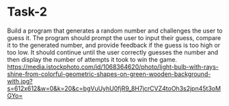 # Task-2
Build a program that generates a
random number and challenges the
user to guess it. The program
should prompt the user to input
their guess, compare it to the
generated number, and provide
feedback if the guess is too high or
too low. It should continue until the
user correctly guesses the number
and then display the number of
attempts it took to win the game.
https://media.istockphoto.com/id/1068364620/photo/light-bulb-with-rays-shine-from-colorful-geometric-shapes-on-green-wooden-background-with.jpg?s=612x612&w=0&k=20&c=bgVuUyhU0fjR9_8H7jcrCVZ4toOh3s2jpn45t3oMGYo=
